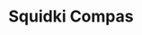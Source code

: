 ---
slug: squidki-compas
title: Squidki Compas
description: "Squidki Compas is an exciting online game. Play for free directly in your browser!"
icon: /images/new_mods/Sprunki Compas.png
url: https://wowtbc.net/sprunkin/sprunki-compas/index.html
previewImage: /images/new_mods/Sprunki Compas.png
type: new mods

# SEO配置
seo:
  title: "Squidki Compas - Play Free Online Game | Fun Browser Games"
  description: "Squidki Compas - Play this fun online game for free in your browser. No download required!"
  ogImage: "/images/new_mods/Sprunki Compas.png"
  keywords: "squidki-compas, online game, browser game, free game, new mods game, play online"

videoUrls:
  - https://www.youtube.com/embed/example1
  - https://www.youtube.com/embed/example2

whyPlay:
  title: "Why Play Squidki Compas?"
  items:
    - "Immersive Gameplay: Squidki Compas offers an engaging and immersive gaming experience that will keep you entertained for hours"
    - "Challenging Levels: Test your skills with increasingly difficult challenges and obstacles"
    - "Beautiful Graphics: Enjoy stunning visuals and smooth animations that bring the game world to life"
    - "Regular Updates: New content and features are added regularly to keep the game fresh and exciting"
    - "Free to Play: Experience all the fun without spending a penny"
    - "Community Features: Connect with other players, share strategies, and compete for high scores"
    - "Cross-Platform: Play on any device with a web browser, no downloads required"

features:
  title: "Key Features of Squidki Compas"
  image: "/images/new_mods/Sprunki Compas.png"
  items:
    - "Intuitive Controls: Easy to learn controls make Squidki Compas accessible for players of all skill levels"
    - "Multiple Game Modes: Enjoy various gameplay options that provide different challenges and experiences"
    - "Character Customization: Personalize your gaming experience with unique characters and items"
    - "Achievement System: Complete special tasks to earn rewards and recognition"
    - "Leaderboards: Compete with players worldwide and see who can achieve the highest scores"

characteristics:
  title: "Game Characteristics"
  image: "/images/new_mods/Sprunki Compas.png"
  items:
    - "Genre: New mods game with elements of strategy and skill"
    - "Difficulty: Suitable for both casual gamers and those seeking a challenge"
    - "Play Time: Quick sessions or extended gameplay, depending on your preference"
    - "Art Style: Vibrant and engaging visuals that enhance the gaming experience"
    - "Sound Design: Immersive audio that complements the gameplay perfectly"

info: "Squidki Compas is an exciting online game that offers players a unique and engaging gaming experience. With its intuitive controls, stunning visuals, and challenging gameplay, Squidki Compas provides hours of entertainment for players of all ages and skill levels. Whether you're looking for a quick gaming session during a break or an extended play session, Squidki Compas delivers an immersive experience that will keep you coming back for more. The game features multiple levels of increasing difficulty, ensuring that players are constantly challenged as they progress. With regular updates adding new content and features, Squidki Compas remains fresh and exciting, providing endless entertainment options for its growing community of players."

howToPlayIntro: "Welcome to Squidki Compas! This guide will walk you through the basics and help you master the game. Whether you're a beginner or looking to improve your skills, these tips and instructions will enhance your gaming experience."

howToPlaySteps:
  - title: "Getting Started"
    description: "Begin your Squidki Compas adventure by familiarizing yourself with the controls. Use your keyboard or mouse to navigate through the game interface. The tutorial will guide you through the basic mechanics and help you understand the objectives."
  - title: "Understanding the Objectives"
    description: "In Squidki Compas, your main goal is to progress through levels by completing specific objectives. Each level presents unique challenges that require different strategies and approaches."
  - title: "Mastering the Controls"
    description: "Practice using the controls to improve your precision and reaction time. Squidki Compas requires quick reflexes and strategic thinking to overcome obstacles and defeat opponents."
  - title: "Utilizing Power-ups"
    description: "Collect power-ups throughout the game to enhance your abilities and overcome difficult challenges. Each power-up offers unique advantages that can be crucial for success."
  - title: "Developing Strategies"
    description: "As you progress in Squidki Compas, develop effective strategies for different scenarios. Analyze patterns, anticipate challenges, and adapt your approach to maximize your performance."

faq:
  title: "Frequently Asked Questions about Squidki Compas"
  items:
    - question: "Is Squidki Compas free to play?"
      answer: "Yes, Squidki Compas is completely free to play directly in your web browser. No downloads or purchases are required to enjoy the full game experience."
    - question: "Can I play Squidki Compas on mobile devices?"
      answer: "Yes, Squidki Compas is optimized for both desktop and mobile play. You can enjoy the game on any device with a web browser and internet connection."
    - question: "Are there any in-game purchases?"
      answer: "While Squidki Compas is free to play, there may be optional in-game purchases available for cosmetic items or additional features that don't affect core gameplay."
    - question: "How often is Squidki Compas updated?"
      answer: "The developers regularly update Squidki Compas with new content, features, and improvements based on player feedback and game performance."
    - question: "Can I play Squidki Compas offline?"
      answer: "Currently, Squidki Compas requires an internet connection to play as it's a browser-based online game."
    - question: "Is Squidki Compas suitable for children?"
      answer: "Yes, Squidki Compas is designed to be family-friendly and suitable for players of all ages."
    - question: "How do I report bugs or issues?"
      answer: "If you encounter any problems while playing Squidki Compas, you can report them through the game's support page or contact the developers directly through their website."
    - question: "Still Have Questions?"
      answer: "If you have additional questions about Squidki Compas that aren't covered in this FAQ, please visit our support center or contact our customer service team for assistance."
---